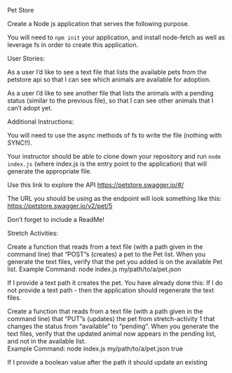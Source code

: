 Pet Store

Create a Node js application that serves the following purpose.

You will need to `npm init` your application, and install node-fetch as well as leverage fs in order to create this application.  

User Stories:

As a user I’d like to see a text file that lists the available pets from the petstore api so that I can see which animals are available for adoption.


As a user I’d like to see another file that lists the animals with a pending status (similar to the previous file), so that I can see other animals that I can’t adopt yet.


Additional Instructions:

You will need to use the async methods of fs to write the file (nothing with SYNC!!).

Your instructor should be able to clone down your repository and run `node index.js` (where index.js is the entry point to the application) that will generate the appropriate file.

Use this link to explore the API
https://petstore.swagger.io/#/

The URL you should be using as the endpoint will look something like this:
https://petstore.swagger.io/v2/pet/5


Don’t forget to include a ReadMe!





Stretch Activities:


Create a function that reads from a text file (with a path given in the command line) that  “POST”s (creates) a pet to the Pet list.  When you generate the text files, verify that the pet you added is on the available Pet list.
Example Command:  node index.js my/path/to/a/pet.json

If I provide a text path it creates the pet.
You have already done this: If I do not provide a text path - then the application should regenerate the text files.


Create a function that reads from a text file (with a path given in the command line) that “PUT”s (updates) the pet from stretch-activity 1 that changes the status from “available” to “pending”.  When you generate the text files, verify that the updated animal now appears in the pending list, and not in the available list.  
Example Command: node index.js my/path/to/a/pet.json true

If I provide a boolean value after the path it should update an existing
